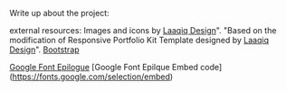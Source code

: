 Write up about the project:

external resources:
Images and icons by [Laaqiq Design](https://www.behance.net/laaqiq)".
"Based on the modification of Responsive Portfolio Kit Template designed by [Laaqiq Design](https://www.behance.net/laaqiq)".
[Bootstrap](https://getbootstrap.com/docs/5.3/getting-started/introduction/)

[Google Font Epilogue](https://fonts.google.com/specimen/Epilogue)
[Google Font Epilque Embed code] (https://fonts.google.com/selection/embed)
